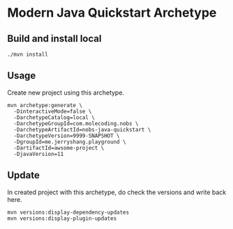 # Modern Java Quickstart Archetype

## Build and install local

```shell
./mvn install
```

## Usage

Create new project using this archetype.

```shell
mvn archetype:generate \
  -DinteractiveMode=false \
  -DarchetypeCatalog=local \
  -DarchetypeGroupId=com.molecoding.nobs \
  -DarchetypeArtifactId=nobs-java-quickstart \
  -DarchetypeVersion=9999-SNAPSHOT \
  -DgroupId=me.jerryshang.playground \
  -DartifactId=awsome-project \
  -DjavaVersion=11
```

## Update

In created project with this archetype, do check the versions and write back here.

```shell
mvn versions:display-dependency-updates
mvn versions:display-plugin-updates
```
